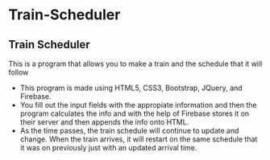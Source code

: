 # Train-Scheduler

<h2>Train Scheduler</h2>
<p>This is a program that allows you to make a train and the schedule that it will follow</p>

<ul>
<li>This program is made using HTML5, CSS3, Bootstrap, JQuery, and Firebase.</li>
<li>You fill out the input fields with the appropiate information and then the program calculates the info and with the help of Firebase stores it on their server and then appends the info onto HTML.</li>
<li>As the time passes, the train schedule will continue to update and change. When the train arrives, it will restart on the same schedule that it was on previously just with an updated arrival time.</li>
</ul>